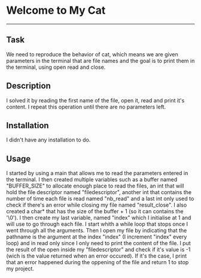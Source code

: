 # Welcome to My Cat
***

## Task
We need to reproduce the behavior of cat, which means we are given parameters in the terminal that are file names and the goal is to print them in the terminal, using open read and close.

## Description
I solved it by reading the first name of the file, open it, read and print it's content. I repeat this operation until there are no parameters left.

## Installation
I didn't have any installation to do.

## Usage
I started by using a main that allows me to read the parameters entered in the terminal. I then created multiple variables such as a buffer named "BUFFER_SIZE" to allocate enough place to read the files, an int that will hold the
file descriptor named "filedescriptor",  another int that contains the number of time each file is read named "nb_read" and a last int only used to check if there's an error while closing my file named "result_close". I also created
a char* that has the size of the buffer + 1 (so it can contains the '\0'). I then create my last variable, named "index" which I initialise at 1 and will use to go through each file. I start whith a while loop that stops once I went
through all the arguments. Then I open my file by indicating that the pathname is the argument at the index "index" (I increment "index" every loop) and in read only since I only need to print the content of the file. I put the
result of the open inside my "filedescriptor" and check if it's value is -1 (wich is the value returned when an error occured). If it's the case, I print that an error happened during the oppening of the file and return 1 to stop
my project.
